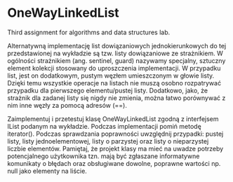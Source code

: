 # OneWayLinkedList
Third assignment for algorithms and data structures lab.

Alternatywną implementację list dowiązaniowych jednokierunkowych do tej
przedstawionej na wykładzie są tzw. listy dowiązaniowe ze strażnikiem.
W ogólności strażnikiem (ang. sentinel, guard) nazywamy specjalny, sztuczny
element kolekcji stosowany do uproszczenia implementacji. W przypadku list,
jest on dodatkowym, pustym węzłem umieszczonym w głowie listy. Dzięki temu
wszystkie operacje na listach nie muszą osobno rozpatrywać przypadku dla
pierwszego elementu/pustej listy. Dodatkowo, jako, że strażnik dla zadanej listy
się nigdy nie zmienia, można łatwo porównywać z nim inne węzły za pomocą
adresów (==).

Zaimplementuj i przetestuj klasę OneWayLinkedList<E>
zgodną z interfejsem IList<E> podanym na wykładzie. Podczas
implementacji pomiń metodę iterator(). Podczas sprawdzania
poprawności uwzględnij przypadki: pustej listy, listy jednoelementowej,
listy o parzystej oraz listy o nieparzystej liczbie elementów.
Pamiętaj, że projekt klasy ma mieć na uwadze potrzeby potencjalnego
użytkownika tzn. mają być zgłaszane informatywne komunikaty o błędach
oraz obsługiwane dowolne, poprawne wartości np. null jako elementy na
liście.
